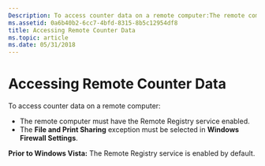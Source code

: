 ```yaml
---
Description: To access counter data on a remote computer:The remote computer must have the Remote Registry service enabled.The File and Print Sharing exception must be selected in Windows Firewall Settings.Prior to Windows Vista:  The Remote Registry service is enabled by default.
ms.assetid: 0a6b40b2-6cc7-4bfd-8315-8b5c12954df8
title: Accessing Remote Counter Data
ms.topic: article
ms.date: 05/31/2018
---
```


# Accessing Remote Counter Data

To access counter data on a remote computer:

-   The remote computer must have the Remote Registry service enabled.
-   The **File and Print Sharing** exception must be selected in **Windows Firewall Settings**.

**Prior to Windows Vista:** The Remote Registry service is enabled by default.

 

 



